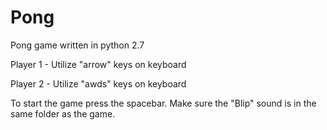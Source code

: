 Pong
====

Pong game written in python 2.7

Player 1 - Utilize "arrow" keys on keyboard

Player 2 - Utilize "awds" keys on keyboard

To start the game press the spacebar. Make sure the "Blip" sound is in the same folder as the game.
